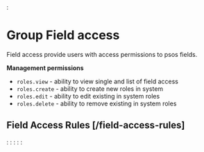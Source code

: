 :[](data_structures.md)

# Group Field access

Field access provide users with access permissions to psos fields.

**Management permissions**

- `roles.view` - ability to view single and list of field access
- `roles.create` - ability to create new roles in system
- `roles.edit` - ability to edit existing in system roles
- `roles.delete` - ability to remove existing in system roles

## Field Access Rules [/field-access-rules]

:[](list.md)
:[](create.md)
:[](show.md)
:[](update.md)
:[](delete.md)
